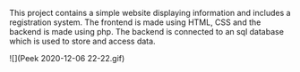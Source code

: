 This project contains a simple website displaying information and includes a registration system. The frontend is made using HTML, CSS and the backend is made using php. The backend is connected to an sql database which is used to store and access data.

![](Peek 2020-12-06 22-22.gif)